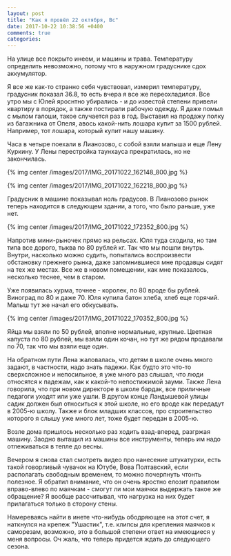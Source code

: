 ```yaml
---
layout: post
title: "Как я провёл 22 октября, Вс"
date: 2017-10-22 10:38:56 +0400
comments: true
categories: 
---
```

На улице все покрыто инеем, и машины и трава. Температуру определить невозможно, потому что в наружном градуснике сдох аккумулятор.

Я все же как-то странно себя чувствовал, измерил температуру, градусник показал 36.8, то есть вчера я все же переохладился. Все утро мы с Юлей яроснтно убирались - и до известой степени привели квартиру в порядок, а также постирали рабочую одежду. Я даже помыл с мылом галоши, такое случается раз в год. Выставил на продажу полку из багажника от Опеля, авось какой-нить лошара купит за 1500 рублей. Например, тот лошара, который купит нашу машину.

Часа в четыре поехали в Лианозово, с собой взяли малыша и еще Лену Куркину. У Лены перестройка таунхауса прекратилась, но не закончилась. 

{% img center /images/2017/IMG_20171022_162148_800.jpg %}

{% img center /images/2017/IMG_20171022_162218_800.jpg %}

Градусник в машине показывал ноль градусов. В Лианозово рынок теперь находится в следующем здании, а того, что было раньше, уже нет.

{% img center /images/2017/IMG_20171022_172352_800.jpg %}

Напротив мини-рыночек прямо на рельсах. Юля туда сходила, но там типа все дорого, тыква по 80 рублей кг. Так что мы пошли внутрь. Внутри, насколько можно судить, попытались воспроизвести обстановку прежнего рынка, даже запомнившиеся мне продавцы сидят на тех же местах. Все же в новом помещении, как мне показалось, несколько теснее, чем в старом.

Уже появилась хурма, точнее - королек, по 80 вроде бы рублей. Виноград по 80 и даже 70. Юля купила батон хлеба, хлеб еще горячий. Малыш тут же начал его обкусывать. 

{% img center /images/2017/IMG_20171022_170352_800.jpg %}

Яйца мы взяли по 50 рублей, вполне нормальные, крупные. Цветная капуста по 80 рублей, мы взяли один кочан, но тут же рядом продавали по 70, так что мы взяли еще один.

На обратном пути Лена жаловалась, что детям в школе очень много задают, в частности, надо знать падежи. Как будто это что-то сверхсложное и непосильное, я уже много раз слышал, что люди относятся к падежам, как к какой-то непостижимой зауми. Также Лена говорила, что при новом директоре в школе бардак, все приличные педагоги уходят или уже ушли. В другом конце Ландышевой улицы садик должен был относиться к этой школе, но его вроде как передадут в 2005-ю школу. Также и блок младших классов, про строительство которого я слышу уже много лет, тоже будет передан в 2005-ю.

Возле дома пришлось несколько раз ходить взад-вперед, разгржая машину. Заодно вытащил из машины все инструменты, теперь им надо отлеживаться в тепле до весны.

Вечером я снова стал смотреть видео про нанесение штукатурки, есть такой говорливый чувачок на Ютубе, Вова Полтавский, если располагать свободным временем, то можно почерпнуть чтонть полезное. Я обратил внимание, что он очень яростно елозит правилом вправо-влево по маячкам - смогут ли мои маячки выдержать такое же обращение? Я вообще рассчитывал, что нагрузка на них будет прилагаться только в сторону стены.

Намереваясь найти в инете что-нибудь ободряющее на этот счет, я наткнулся на крепеж "Ушастик", т.е. клипсы для крепления маячков к саморезам, возможно, это в большой степени ответ на имеющиеся у меня вопросы. Оч жаль, что теперь придется ждать до следующего сезона.
